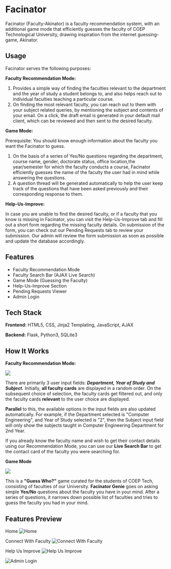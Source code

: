 
# Facinator

Facinator (Faculty-Akinator) is a faculty recommendation system, with an additional game mode that efficiently guesses the faculty of COEP Technological University, drawing inspiration from the internet guessing-game, Akinator. 

## Usage

Facinator serves the following purposes:

**Faculty Recommendation Mode:**
1. Provides a simple way of finding the faculties relevant to the department and the year of study a student belongs to, and also helps reach out to individual faculties teaching a particular course. 
2. On finding the most relevant faculty, you can reach out to them with your subject related queries, by mentioning the subject and contents of your email. On a click, the draft email is generated in your default mail client, which can be reviewed and then sent to the desired faculty.  
  
 
**Game Mode:**

Prerequisite: You should know enough information about the faculty you want the Facinator to guess.

1. On the basis of a series of Yes/No questions regarding the department, course name, gender, doctorate status, office location,the year/semester for which the faculty conducts a course, Facinator efficiently guesses the name of the faculty the user had in mind while answering the questions.
2. A question thread will be generated automatically to help the user keep track of the questions that have been asked previously and their corresponding response to them.


  
**Help-Us-Improve:**
  
In case you are unable to find the desired faculty, or if a faculty that you know is missing in Facinator, you can visit the Help-Us-Improve tab and fill out a short form regarding the missing faculty details. On submission of the form, you can check out our Pending Requests tab to review your submission. Our admin will review the form submission as soon as possible and update the database accordingly.




## Features

- Faculty Recommendation Mode
- Faculty Search Bar (AJAX Live Search)
- Game Mode (Guessing the Faculty)
- Help-Us-Improve Section
- Pending Requests Viewer
- Admin Login

## Tech Stack

**Frontend:** HTML5, CSS, Jinja2 Templating, JavaScript, AJAX

**Backend:** Flask, Python3, SQLite3

## How It Works

**Faculty Recommendation Mode:**



![](https://github.com/roguexsubmarine/faculty_akinator/assets/152835157/4ae62215-1f01-4fcc-aefd-da0dff4ee5c0)




There are primarily 3 user input fields: ___Department, Year of Study and Subject.___
Initially, **all faculty cards** are displayed in a random order.
On the subsequent choice of selection, the faculty cards get filtered out, and only the faculty cards **relevant** to the user choice are displayed. 


**Parallel** to this, the available options in the input fields are also updated automatically. 
For example, if the Department selected is "Computer Engineering", and Year of Study selected is "2", then the Subject input field will only show the subjects taught in Computer Engineering Department for 2nd Year.

If you already know the faculty name and wish to get their contact details using our Recommendation Mode, you can use our **Live Search Bar** to get the contact card of the faculty you were searching for.

  
**Game Mode**





![](https://github.com/roguexsubmarine/faculty_akinator/assets/152835157/ee9e77b4-4a08-48a4-a67b-0df80777ee4d)


This is a **"Guess Who?"** game curated for the students of COEP Tech, consisting of faculties of our University.
**Facinator Genie** goes on asking simple **Yes/No** questions about the faculty you have in your mind. After a series of questions, it narrows down possible list of faculties and tries to guess the faculty you had in your mind. 


## Features Preview


  Home
![Home](https://github.com/roguexsubmarine/faculty_akinator/assets/152835157/79b39a25-e662-4254-8d83-1e184905fe4e)




  Connect With Faculty
![Connect With Faculty](https://github.com/roguexsubmarine/faculty_akinator/assets/152835157/807972ac-894b-4b5c-9423-8c972032d8a9)




  Help Us Improve
![Help Us Improve](https://github.com/roguexsubmarine/faculty_akinator/assets/152835157/6a3e1552-5a26-4d75-8b95-04c03e643873)




![Admin Login](https://github.com/roguexsubmarine/faculty_akinator/assets/152835157/e279d730-1600-4aca-aa52-0f77f3659c36)

